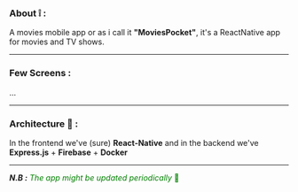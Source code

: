 ### About :grey_exclamation: : 
A movies mobile app or as i call it **"MoviesPocket"**, it's a ReactNative app for movies and TV shows. 

--- 

### Few Screens : 
...

---

### Architecture :evergreen_tree:  : 
In the frontend we've (sure) **React-Native** and in the backend we've **Express.js** + **Firebase** + **Docker**

---

<span style="font-weight:bold">_N.B :_</span><span style='color:green'> _The app might be updated periodically_ :repeat:</span>